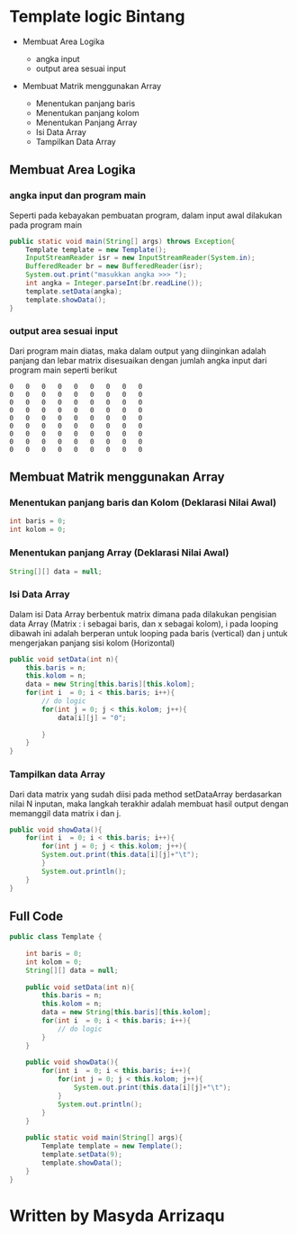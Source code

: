# Template logic Bintang  
* 	Membuat Area Logika
	*	angka input
	*	output area sesuai input

*	Membuat Matrik menggunakan Array
	*	Menentukan panjang baris
	*	Menentukan panjang kolom
	* 	Menentukan Panjang Array
	*   Isi Data Array
	* 	Tampilkan Data Array

## Membuat Area Logika
### angka input dan program main 
Seperti pada kebayakan pembuatan program, dalam input awal dilakukan pada program main
```java
public static void main(String[] args) throws Exception{
	Template template = new Template();
	InputStreamReader isr = new InputStreamReader(System.in);
	BufferedReader br = new BufferedReader(isr);
	System.out.print("masukkan angka >>> ");
	int angka = Integer.parseInt(br.readLine());
	template.setData(angka);
	template.showData();
}
```

### output area sesuai input
Dari program main diatas, maka dalam output yang diinginkan adalah panjang dan lebar matrix disesuaikan dengan jumlah angka input dari program main seperti berikut 
``` 
0	0	0	0	0	0	0	0	0
0	0	0	0	0	0	0	0	0
0	0	0	0	0	0	0	0	0
0	0	0	0	0	0	0	0	0
0	0	0	0	0	0	0	0	0
0	0	0	0	0	0	0	0	0
0	0	0	0	0	0	0	0	0
0	0	0	0	0	0	0	0	0
0	0	0	0	0	0	0	0	0
```

## Membuat Matrik menggunakan Array

### Menentukan panjang baris dan Kolom (Deklarasi Nilai Awal)
```java
int baris = 0;
int kolom = 0;
```

### Menentukan panjang Array (Deklarasi Nilai Awal)
```java
String[][] data = null;
```

### Isi Data Array 
Dalam isi Data Array berbentuk matrix dimana pada dilakukan pengisian data Array (Matrix : i sebagai baris, dan x sebagai kolom), i pada looping dibawah ini adalah berperan untuk looping pada baris (vertical) dan j untuk mengerjakan panjang sisi kolom (Horizontal)
```java
public void setData(int n){
	this.baris = n;
	this.kolom = n;
	data = new String[this.baris][this.kolom];
	for(int i  = 0; i < this.baris; i++){
		// do logic 
		for(int j = 0; j < this.kolom; j++){
			data[i][j] = "0";
			
		}
	}
}
```

### Tampilkan data Array
Dari data matrix yang sudah diisi pada method setDataArray berdasarkan nilai N inputan, maka langkah terakhir adalah membuat hasil output dengan memanggil data matrix i dan j.
```java
public void showData(){
	for(int i  = 0; i < this.baris; i++){
		for(int j = 0; j < this.kolom; j++){
		System.out.print(this.data[i][j]+"\t");
		}
		System.out.println();
	}
}	
```

## Full Code 
```java
public class Template {
	
	int baris = 0;
	int kolom = 0;
	String[][] data = null;
	
	public void setData(int n){
		this.baris = n;
		this.kolom = n;
		data = new String[this.baris][this.kolom];
		for(int i  = 0; i < this.baris; i++){
			// do logic 
		}
	}
	
	public void showData(){
		for(int i  = 0; i < this.baris; i++){
			for(int j = 0; j < this.kolom; j++){
				System.out.print(this.data[i][j]+"\t");
			}
			System.out.println();
		}
	}
	
	public static void main(String[] args){
		Template template = new Template();
		template.setData(9);
		template.showData();
	}
}
```

# Written by Masyda Arrizaqu 